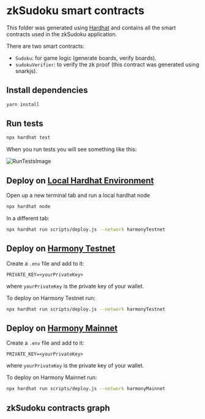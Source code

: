 # zkSudoku smart contracts

This folder was generated using [Hardhat](https://github.com/NomicFoundation/hardhat) and contains all the smart contracts used in the zkSudoku application.

There are two smart contracts:

- `Sudoku`: for game logic (generate boards, verify boards).
- `sudokuVerifier`: to verify the zk proof (this contract was generated using snarkjs).

## Install dependencies

```bash
yarn install
```

## Run tests

```bash
npx hardhat test
```

When you run tests you will see something like this:

![RunTestsImage](https://user-images.githubusercontent.com/52170174/172546375-432bb341-2d4a-4d8f-8ecb-eef7854f7486.png)

## Deploy on [Local Hardhat Environment](https://explorer.pops.one/)

Open up a new terminal tab and run a local hardhat node
```bash
npx hardhat node
```

In a different tab:

```bash
npx hardhat run scripts/deploy.js --network harmonyTestnet
```

## Deploy on [Harmony Testnet](https://explorer.pops.one/)

Create a `.env` file and add to it:

```text
PRIVATE_KEY=<yourPrivateKey>
```

where `yourPrivateKey` is the private key of your wallet.

To deploy on Harmony Testnet run:

```bash
npx hardhat run scripts/deploy.js --network harmonyTestnet
```

## Deploy on [Harmony Mainnet](https://explorer.harmony.one/)

Create a `.env` file and add to it:

```text
PRIVATE_KEY=<yourPrivateKey>
```

where `yourPrivateKey` is the private key of your wallet.

To deploy on Harmony Mainnet run:

```bash
npx hardhat run scripts/deploy.js --network harmonyMainnet
```

## zkSudoku contracts graph
